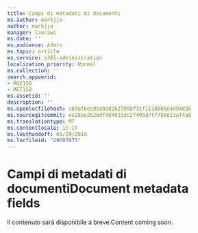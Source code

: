 ```yaml
---
title: Campi di metadati di documenti
ms.author: markjjo
author: markjjo
manager: laurawi
ms.date: ''
ms.audience: Admin
ms.topic: article
ms.service: o365-administration
localization_priority: Normal
ms.collection: ''
search.appverid:
- MOE150
- MET150
ms.assetid: ''
description: ''
ms.openlocfilehash: c69af6ecd5ab0d262799af31f1118080e4d94d36
ms.sourcegitcommit: ee28ee2b2bdfd049333c2f495d7f7780d13af4a6
ms.translationtype: MT
ms.contentlocale: it-IT
ms.lasthandoff: 01/29/2019
ms.locfileid: "29607875"
---
```

# <a name="document-metadata-fields"></a><span data-ttu-id="136da-102">Campi di metadati di documenti</span><span class="sxs-lookup"><span data-stu-id="136da-102">Document metadata fields</span></span>

<span data-ttu-id="136da-103">Il contenuto sarà disponibile a breve.</span><span class="sxs-lookup"><span data-stu-id="136da-103">Content coming soon.</span></span>